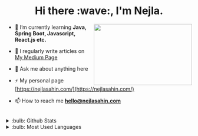 <h1 align="center">Hi there :wave:, I'm Nejla. </h1>

<img src="https://media.giphy.com/media/xuXzcHMkuwvf2/source.gif" align="right" width="266" height="166">

- 🌱 I’m currently learning **Java, Spring Boot, Javascript, React.js etc.**

- 📝 I regularly write articles on [My Medium Page](https://nejlasahin.medium.com/) 

- 💬 Ask me about anything here

- ⚡ My personal page [https://nejlasahin.com/](https://nejlasahin.com/)

- 📫 How to reach me **hello@nejlasahin.com**

<br />

<details>
<summary>:bulb: Github Stats</summary>
<img src="https://github-readme-stats.vercel.app/api?username=nejlasahin&theme=radical" >
</details>

<details>
<summary>:bulb:  Most Used Languages</summary>
<img src="https://github-readme-stats.vercel.app/api/top-langs/?username=nejlasahin&layout=compact" >
</details>




